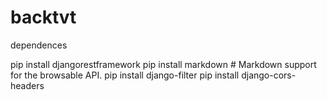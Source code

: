 # backtvt

dependences

pip install djangorestframework
pip install markdown       # Markdown support for the browsable API.
pip install django-filter
pip install django-cors-headers